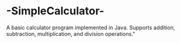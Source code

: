 # -SimpleCalculator-
A basic calculator program implemented in Java. Supports addition, subtraction, multiplication, and division operations."

